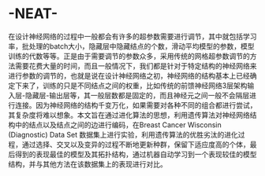 # -NEAT-
在设计神经网络的过程中一般都会有许多的超参数需要进行调节，其中就包括学习率，批处理的batch大小，隐藏层中隐藏结点的个数，滑动平均模型的参数，模型训练的代数等等。正是由于需要调节的参数众多，采用传统的网格超参数调节的方法需要花费大量的时间，而且一般情况下，我们都是针对于特定结构的神经网络来进行参数的调节的，也就是说在设计神经网络之初，神经网络的结构基本上已经确定下来了，训练的只是不同结点之间的权重，比如传统的前馈神经网络3层架构输入层-隐藏层-输出层等，其一般层数都是固定的，而且神经元之间一般不会隔层进行连接。因为神经网络的结构千变万化，如果需要对各种不同的组合都进行尝试，其复杂度将难以想象。本文旨在通过进化算法的思想，利用遗传算法对神经网络结构中的结点以及结点之间的边进行编码，在Breast Cancer Wisconsin (Diagnostic) Data Set 数据集上进行实验，利用遗传算法的优胜劣汰的进化过程，通过选择、交叉以及变异的过程不断地更新种群，保留下适应度高的个体，最后得到的表现最佳的模型及其拓扑结构，通过机器自动学习到一个表现较佳的模型结构，并与其他方法在该数据集上的表现进行对比。
